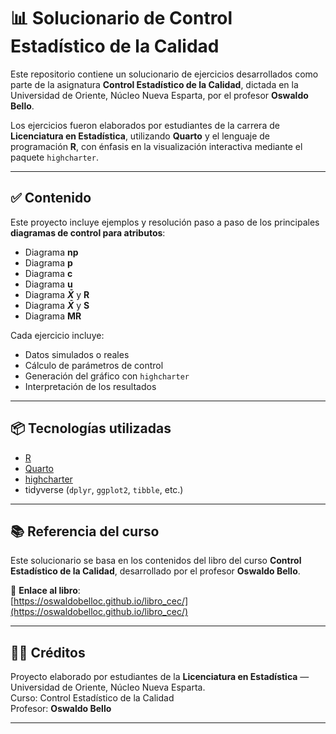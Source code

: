 # 📊 Solucionario de Control Estadístico de la Calidad

Este repositorio contiene un solucionario de ejercicios desarrollados como parte de la asignatura **Control Estadístico de la Calidad**, dictada en la Universidad de Oriente, Núcleo Nueva Esparta, por el profesor **Oswaldo Bello**.  

Los ejercicios fueron elaborados por estudiantes de la carrera de **Licenciatura en Estadística**, utilizando **Quarto** y el lenguaje de programación **R**, con énfasis en la visualización interactiva mediante el paquete `highcharter`.

---

## ✅ Contenido

Este proyecto incluye ejemplos y resolución paso a paso de los principales **diagramas de control para atributos**:

- Diagrama **np**
- Diagrama **p**
- Diagrama **c**
- Diagrama **u**
- Diagrama **$\bar{X}$** y **R**
- Diagrama **$\bar{X}$** y **S**
- Diagrama **MR**

Cada ejercicio incluye:

- Datos simulados o reales
- Cálculo de parámetros de control
- Generación del gráfico con `highcharter`
- Interpretación de los resultados

---

## 📦 Tecnologías utilizadas

- [R](https://www.r-project.org/)
- [Quarto](https://quarto.org/)
- [highcharter](https://jkunst.com/highcharter/)
- tidyverse (`dplyr`, `ggplot2`, `tibble`, etc.)

---

## 📚 Referencia del curso

Este solucionario se basa en los contenidos del libro del curso **Control Estadístico de la Calidad**, desarrollado por el profesor **Oswaldo Bello**.

📖 **Enlace al libro**:  
[https://oswaldobelloc.github.io/libro_cec/](https://oswaldobelloc.github.io/libro_cec/)

---

## 🧑‍🎓 Créditos

Proyecto elaborado por estudiantes de la **Licenciatura en Estadística** — Universidad de Oriente, Núcleo Nueva Esparta.  
Curso: Control Estadístico de la Calidad  
Profesor: **Oswaldo Bello**  

---
